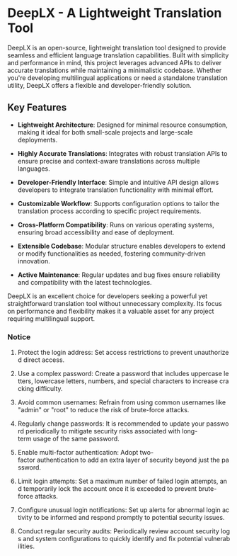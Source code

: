 # DeepLX - A Lightweight Translation Tool

DeepLX is an open-source, lightweight translation tool designed to provide seamless and efficient language translation capabilities. Built with simplicity and performance in mind, this project leverages advanced APIs to deliver accurate translations while maintaining a minimalistic codebase. Whether you're developing multilingual applications or need a standalone translation utility, DeepLX offers a flexible and developer-friendly solution.

## Key Features

- **Lightweight Architecture**: Designed for minimal resource consumption, making it ideal for both small-scale projects and large-scale deployments.
  
- **Highly Accurate Translations**: Integrates with robust translation APIs to ensure precise and context-aware translations across multiple languages.

- **Developer-Friendly Interface**: Simple and intuitive API design allows developers to integrate translation functionality with minimal effort.

- **Customizable Workflow**: Supports configuration options to tailor the translation process according to specific project requirements.

- **Cross-Platform Compatibility**: Runs on various operating systems, ensuring broad accessibility and ease of deployment.

- **Extensible Codebase**: Modular structure enables developers to extend or modify functionalities as needed, fostering community-driven innovation.

- **Active Maintenance**: Regular updates and bug fixes ensure reliability and compatibility with the latest technologies.

DeepLX is an excellent choice for developers seeking a powerful yet straightforward translation tool without unnecessary complexity. Its focus on performance and flexibility makes it a valuable asset for any project requiring multilingual support.

### Notice

1.  Protect the login address: Set access restrictions to prevent unauthorized direct access.
    
2.  Use a complex password: Create a password that includes uppercase letters, lowercase letters, numbers, and special characters to increase cracking difficulty.
    
3.  Avoid common usernames: Refrain from using common usernames like "admin" or "root" to reduce the risk of brute-force attacks.
    
4.  Regularly change passwords: It is recommended to update your password periodically to mitigate security risks associated with long-term usage of the same password.
    
5.  Enable multi-factor authentication: Adopt two-factor authentication to add an extra layer of security beyond just the password.
    
6.  Limit login attempts: Set a maximum number of failed login attempts, and temporarily lock the account once it is exceeded to prevent brute-force attacks.
    
7.  Configure unusual login notifications: Set up alerts for abnormal login activity to be informed and respond promptly to potential security issues.
    
8.  Conduct regular security audits: Periodically review account security logs and system configurations to quickly identify and fix potential vulnerabilities.
        